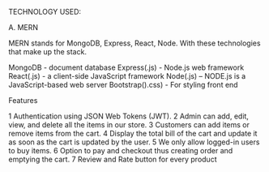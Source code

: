 TECHNOLOGY USED:

A. MERN

MERN stands for MongoDB, Express, React, Node. With these technologies that make up the stack.

MongoDB - document database
Express(.js) - Node.js web framework
React(.js) - a client-side JavaScript framework
Node(.js) – NODE.js is a JavaScript-based web server
Bootstrap().css) - For styling front end 


Features

1 Authentication using JSON Web Tokens (JWT).
2 Admin can add, edit, view, and delete all the items in our store.
3 Customers can add items or remove items from the cart.
4 Display the total bill of the cart and update it as soon as the cart is updated by the user.
5 We only allow logged-in users to buy items.
6 Option to pay and checkout thus creating order and emptying the cart.
7 Review and Rate button for every product